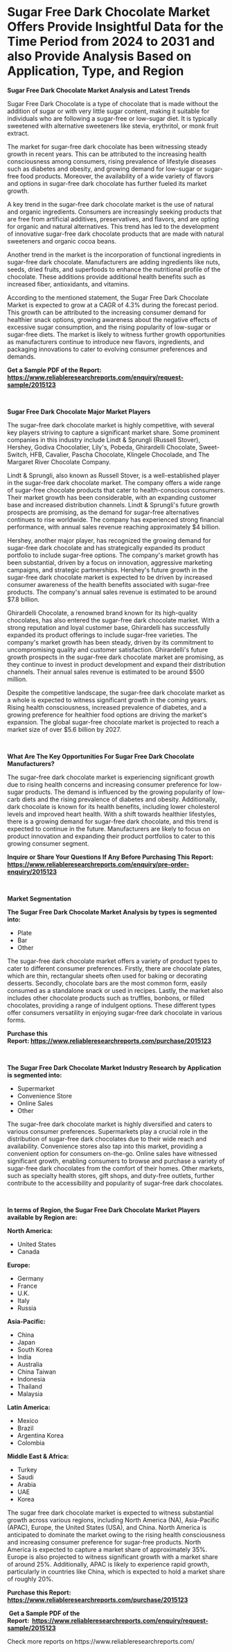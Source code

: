 <p><h1>Sugar Free Dark Chocolate Market Offers Provide Insightful Data for the Time Period from 2024 to 2031 and also Provide Analysis Based on Application, Type, and Region</h1></p><p><strong>Sugar Free Dark Chocolate Market Analysis and Latest Trends</strong></p>
<p><p>Sugar Free Dark Chocolate is a type of chocolate that is made without the addition of sugar or with very little sugar content, making it suitable for individuals who are following a sugar-free or low-sugar diet. It is typically sweetened with alternative sweeteners like stevia, erythritol, or monk fruit extract.</p><p>The market for sugar-free dark chocolate has been witnessing steady growth in recent years. This can be attributed to the increasing health consciousness among consumers, rising prevalence of lifestyle diseases such as diabetes and obesity, and growing demand for low-sugar or sugar-free food products. Moreover, the availability of a wide variety of flavors and options in sugar-free dark chocolate has further fueled its market growth.</p><p>A key trend in the sugar-free dark chocolate market is the use of natural and organic ingredients. Consumers are increasingly seeking products that are free from artificial additives, preservatives, and flavors, and are opting for organic and natural alternatives. This trend has led to the development of innovative sugar-free dark chocolate products that are made with natural sweeteners and organic cocoa beans.</p><p>Another trend in the market is the incorporation of functional ingredients in sugar-free dark chocolate. Manufacturers are adding ingredients like nuts, seeds, dried fruits, and superfoods to enhance the nutritional profile of the chocolate. These additions provide additional health benefits such as increased fiber, antioxidants, and vitamins.</p><p>According to the mentioned statement, the Sugar Free Dark Chocolate Market is expected to grow at a CAGR of 4.3% during the forecast period. This growth can be attributed to the increasing consumer demand for healthier snack options, growing awareness about the negative effects of excessive sugar consumption, and the rising popularity of low-sugar or sugar-free diets. The market is likely to witness further growth opportunities as manufacturers continue to introduce new flavors, ingredients, and packaging innovations to cater to evolving consumer preferences and demands.</p></p>
<p><strong>Get a Sample PDF of the Report:&nbsp; <a href="https://www.reliableresearchreports.com/enquiry/request-sample/2015123">https://www.reliableresearchreports.com/enquiry/request-sample/2015123</a></strong></p>
<p>&nbsp;</p>
<p><strong>Sugar Free Dark Chocolate Major Market Players</strong></p>
<p><p>The sugar-free dark chocolate market is highly competitive, with several key players striving to capture a significant market share. Some prominent companies in this industry include Lindt & Sprungli (Russell Stover), Hershey, Godiva Chocolatier, Lily's, Pobeda, Ghirardelli Chocolate, Sweet-Switch, HFB, Cavalier, Pascha Chocolate, Klingele Chocolade, and The Margaret River Chocolate Company. </p><p>Lindt & Sprungli, also known as Russell Stover, is a well-established player in the sugar-free dark chocolate market. The company offers a wide range of sugar-free chocolate products that cater to health-conscious consumers. Their market growth has been considerable, with an expanding customer base and increased distribution channels. Lindt & Sprungli's future growth prospects are promising, as the demand for sugar-free alternatives continues to rise worldwide. The company has experienced strong financial performance, with annual sales revenue reaching approximately $4 billion.</p><p>Hershey, another major player, has recognized the growing demand for sugar-free dark chocolate and has strategically expanded its product portfolio to include sugar-free options. The company's market growth has been substantial, driven by a focus on innovation, aggressive marketing campaigns, and strategic partnerships. Hershey's future growth in the sugar-free dark chocolate market is expected to be driven by increased consumer awareness of the health benefits associated with sugar-free products. The company's annual sales revenue is estimated to be around $7.8 billion.</p><p>Ghirardelli Chocolate, a renowned brand known for its high-quality chocolates, has also entered the sugar-free dark chocolate market. With a strong reputation and loyal customer base, Ghirardelli has successfully expanded its product offerings to include sugar-free varieties. The company's market growth has been steady, driven by its commitment to uncompromising quality and customer satisfaction. Ghirardelli's future growth prospects in the sugar-free dark chocolate market are promising, as they continue to invest in product development and expand their distribution channels. Their annual sales revenue is estimated to be around $500 million.</p><p>Despite the competitive landscape, the sugar-free dark chocolate market as a whole is expected to witness significant growth in the coming years. Rising health consciousness, increased prevalence of diabetes, and a growing preference for healthier food options are driving the market's expansion. The global sugar-free chocolate market is projected to reach a market size of over $5.6 billion by 2027.</p></p>
<p>&nbsp;</p>
<p><strong>What Are The Key Opportunities For Sugar Free Dark Chocolate Manufacturers?</strong></p>
<p><p>The sugar-free dark chocolate market is experiencing significant growth due to rising health concerns and increasing consumer preference for low-sugar products. The demand is influenced by the growing popularity of low-carb diets and the rising prevalence of diabetes and obesity. Additionally, dark chocolate is known for its health benefits, including lower cholesterol levels and improved heart health. With a shift towards healthier lifestyles, there is a growing demand for sugar-free dark chocolate, and this trend is expected to continue in the future. Manufacturers are likely to focus on product innovation and expanding their product portfolios to cater to this growing consumer segment.</p></p>
<p><strong>Inquire or Share Your Questions If Any Before Purchasing This Report: <a href="https://www.reliableresearchreports.com/enquiry/pre-order-enquiry/2015123">https://www.reliableresearchreports.com/enquiry/pre-order-enquiry/2015123</a></strong></p>
<p>&nbsp;</p>
<p><strong>Market Segmentation</strong></p>
<p><strong>The Sugar Free Dark Chocolate Market Analysis by types is segmented into:</strong></p>
<p><ul><li>Plate</li><li>Bar</li><li>Other</li></ul></p>
<p><p>The sugar-free dark chocolate market offers a variety of product types to cater to different consumer preferences. Firstly, there are chocolate plates, which are thin, rectangular sheets often used for baking or decorating desserts. Secondly, chocolate bars are the most common form, easily consumed as a standalone snack or used in recipes. Lastly, the market also includes other chocolate products such as truffles, bonbons, or filled chocolates, providing a range of indulgent options. These different types offer consumers versatility in enjoying sugar-free dark chocolate in various forms.</p></p>
<p><strong>Purchase this Report:&nbsp;<a href="https://www.reliableresearchreports.com/purchase/2015123">https://www.reliableresearchreports.com/purchase/2015123</a></strong></p>
<p>&nbsp;</p>
<p><strong>The Sugar Free Dark Chocolate Market Industry Research by Application is segmented into:</strong></p>
<p><ul><li>Supermarket</li><li>Convenience Store</li><li>Online Sales</li><li>Other</li></ul></p>
<p><p>The sugar-free dark chocolate market is highly diversified and caters to various consumer preferences. Supermarkets play a crucial role in the distribution of sugar-free dark chocolates due to their wide reach and availability. Convenience stores also tap into this market, providing a convenient option for consumers on-the-go. Online sales have witnessed significant growth, enabling consumers to browse and purchase a variety of sugar-free dark chocolates from the comfort of their homes. Other markets, such as specialty health stores, gift shops, and duty-free outlets, further contribute to the accessibility and popularity of sugar-free dark chocolates.</p></p>
<p>&nbsp;</p>
<p><strong>In terms of Region, the Sugar Free Dark Chocolate Market Players available by Region are:</strong></p>
<p>
    <p> <strong> North America: </strong>
        <ul>
            <li>United States</li>
            <li>Canada</li>
        </ul>
        </p> 
    <p> <strong> Europe: </strong>
        <ul>
            <li>Germany</li>
            <li>France</li>
            <li>U.K.</li>
            <li>Italy</li>
            <li>Russia</li>
        </ul>
        </p> 
    <p> <strong> Asia-Pacific: </strong>
        <ul>
            <li>China</li>
            <li>Japan</li>
            <li>South Korea</li>
            <li>India</li>
            <li>Australia</li>
            <li>China Taiwan</li>
            <li>Indonesia</li>
            <li>Thailand</li>
            <li>Malaysia</li>
        </ul>
        </p> 
    <p> <strong> Latin America: </strong>
        <ul>
            <li>Mexico</li>
            <li>Brazil</li>
            <li>Argentina Korea</li>
            <li>Colombia</li>
        </ul>
        </p> 
    <p> <strong> Middle East & Africa: </strong>
        <ul>
            <li>Turkey</li>
            <li>Saudi</li>
            <li>Arabia</li>
            <li>UAE</li>
            <li>Korea</li>
        </ul>
    </p>
    </p>
<p><p>The sugar free dark chocolate market is expected to witness substantial growth across various regions, including North America (NA), Asia-Pacific (APAC), Europe, the United States (USA), and China. North America is anticipated to dominate the market owing to the rising health consciousness and increasing consumer preference for sugar-free products. North America is expected to capture a market share of approximately 35%. Europe is also projected to witness significant growth with a market share of around 25%. Additionally, APAC is likely to experience rapid growth, particularly in countries like China, which is expected to hold a market share of roughly 20%.</p></p>
<p><strong>Purchase this Report: <a href="https://www.reliableresearchreports.com/purchase/2015123">https://www.reliableresearchreports.com/purchase/2015123</a></strong></p>
<p>&nbsp;<strong>Get a Sample PDF of the Report:&nbsp;&nbsp;<a href="https://www.reliableresearchreports.com/enquiry/request-sample/2015123">https://www.reliableresearchreports.com/enquiry/request-sample/2015123</a></strong></p>
<p><strong></strong></p>
<p>Check more reports on https://www.reliableresearchreports.com/</p>